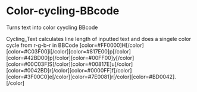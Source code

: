 # Color-cycling-BBcode
Turns text into color cyycling BBcode

Cycling_Text calculates line length of inputted text and does a singele color cycle from r-g-b-r in BBCode
[color=#FF0000]H[/color][color=#C03F00]i[/color][color=#817E00]p[/color][color=#42BD00]p[/color][color=#00FF00]y[/color][color=#00C03F]S[/color][color=#00817E]u[/color][color=#0042BD]r[/color][color=#0000FF]f[/color][color=#3F00C0]e[/color][color=#7E0081]r[/color][color=#BD0042].[/color]
